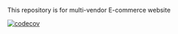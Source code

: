 This repository is for multi-vendor E-commerce website

[![codecov](https://codecov.io/gh/atlp-rwanda/e-commerce-crafters-fn/branch/ft-analytics/graph/badge.svg?token=ZB2U3Q435X)](https://codecov.io/gh/atlp-rwanda/e-commerce-crafters-fn)





